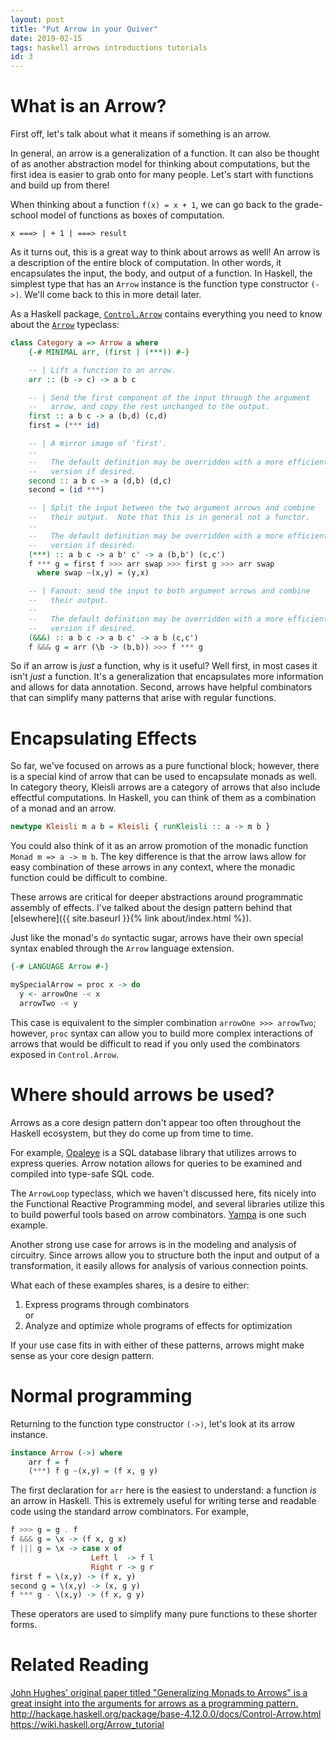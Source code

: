 ```yaml
---
layout: post
title: "Put Arrow in your Quiver"
date: 2019-02-15
tags: haskell arrows introductions tutorials
id: 3
---
```


# What is an Arrow? 

First off, let's talk about what it means if something is an arrow. 

In general, an arrow is a generalization of a function. It can also be thought of as another abstraction model for thinking about computations, but the first idea is easier to grab onto for many people. Let's start with functions and build up from there! 

When thinking about a function `f(x) = x + 1`, we can go back to the grade-school model of functions as boxes of computation. 

`x ===> | + 1 | ===> result `

As it turns out, this is a great way to think about arrows as well! An arrow is a description of the entire block of computation. In other words, it encapsulates the input, the body, and output of a function. In Haskell, the simplest type that has an `Arrow` instance is the function type constructor `(->)`. We'll come back to this in more detail later. 

As a Haskell package, [`Control.Arrow`](http://hackage.haskell.org/package/base-4.12.0.0/docs/Control-Arrow.html) contains everything you need to know about the [`Arrow`](http://hackage.haskell.org/package/base-4.12.0.0/docs/src/Control.Arrow.html#Arrow) typeclass:

```haskell
class Category a => Arrow a where
    {-# MINIMAL arr, (first | (***)) #-}

    -- | Lift a function to an arrow.
    arr :: (b -> c) -> a b c

    -- | Send the first component of the input through the argument
    --   arrow, and copy the rest unchanged to the output.
    first :: a b c -> a (b,d) (c,d)
    first = (*** id)

    -- | A mirror image of 'first'.
    --
    --   The default definition may be overridden with a more efficient
    --   version if desired.
    second :: a b c -> a (d,b) (d,c)
    second = (id ***)

    -- | Split the input between the two argument arrows and combine
    --   their output.  Note that this is in general not a functor.
    --
    --   The default definition may be overridden with a more efficient
    --   version if desired.
    (***) :: a b c -> a b' c' -> a (b,b') (c,c')
    f *** g = first f >>> arr swap >>> first g >>> arr swap
      where swap ~(x,y) = (y,x)

    -- | Fanout: send the input to both argument arrows and combine
    --   their output.
    --
    --   The default definition may be overridden with a more efficient
    --   version if desired.
    (&&&) :: a b c -> a b c' -> a b (c,c')
    f &&& g = arr (\b -> (b,b)) >>> f *** g
```


So if an arrow is *just* a function, why is it useful? Well first, in most cases it isn't *just* a function. It's a generalization that encapsulates more information and allows for data annotation. Second, arrows have helpful combinators that can simplify many patterns that arise with regular functions. 

# Encapsulating Effects 

So far, we've focused on arrows as a pure functional block; however, there is a special kind of arrow that can be used to encapsulate monads as well. In category theory, Kleisli arrows are a category of arrows that also include effectful computations. In Haskell, you can think of them as a combination of a monad and an arrow. 

```haskell
newtype Kleisli m a b = Kleisli { runKleisli :: a -> m b }
```

You could also think of it as an arrow promotion of the monadic function `Monad m => a -> m b`. The key difference is that the arrow laws allow for easy combination of these arrows in any context, where the monadic function could be difficult to combine. 

These arrows are critical for deeper abstractions around programmatic assembly of effects. I've talked about the design pattern behind that [elsewhere]({{ site.baseurl }}{% link about/index.html %}). 

Just like the monad's `do` syntactic sugar, arrows have their own special syntax enabled through the `Arrow` language extension. 

```haskell
{-# LANGUAGE Arrow #-}

mySpecialArrow = proc x -> do 
  y <- arrowOne -< x 
  arrowTwo -< y 

```
This case is equivalent to the simpler combination `arrowOne >>> arrowTwo`; however, `proc` syntax can allow you to build more complex interactions of arrows that would be difficult to read if you only used the combinators exposed in `Control.Arrow`. 


# Where should arrows be used? 

Arrows as a core design pattern don't appear too often throughout the Haskell ecosystem, but they do come up from time to time. 

For example, [Opaleye](http://hackage.haskell.org/package/opaleye) is a SQL database library that utilizes arrows to express queries. Arrow notation allows for queries to be examined and compiled into type-safe SQL code. 

The `ArrowLoop` typeclass, which we haven't discussed here, fits nicely into the Functional Reactive Programming model, and several libraries utilize this to build powerful tools based on arrow combinators. [Yampa](https://github.com/ivanperez-keera/Yampa/) is one such example.

Another strong use case for arrows is in the modeling and analysis of circuitry. Since arrows allow you to structure both the input and output of a transformation, it easily allows for analysis of various connection points. 

What each of these examples shares, is a desire to either: 
1) Express programs through combinators  
or 
2) Analyze and optimize whole programs of effects for optimization 

If your use case fits in with either of these patterns, arrows might make sense as your core design pattern. 

# Normal programming 
Returning to the function type constructor `(->)`, let's look at its arrow instance. 

```haskell
instance Arrow (->) where
    arr f = f
    (***) f g ~(x,y) = (f x, g y)
```

The first declaration for `arr` here is the easiest to understand: a function *is* an arrow in Haskell. This is extremely useful for writing terse and readable code using the standard arrow combinators. 
For example, 

```haskell 
f >>> g = g . f 
f &&& g = \x -> (f x, g x)
f ||| g = \x -> case x of 
                  Left l  -> f l 
                  Right r -> g r 
first f = \(x,y) -> (f x, y)
second g = \(x,y) -> (x, g y)
f *** g - \(x,y) -> (f x, g y)
```

These operators are used to simplify many pure functions to these shorter forms. 

# Related Reading 
[John Hughes' original paper titled "Generalizing Monads to Arrows" is a great insight into the arguments for arrows as a programming pattern.](http://www.cse.chalmers.se/~rjmh/Papers/arrows.pdf)
http://hackage.haskell.org/package/base-4.12.0.0/docs/Control-Arrow.html
https://wiki.haskell.org/Arrow_tutorial
